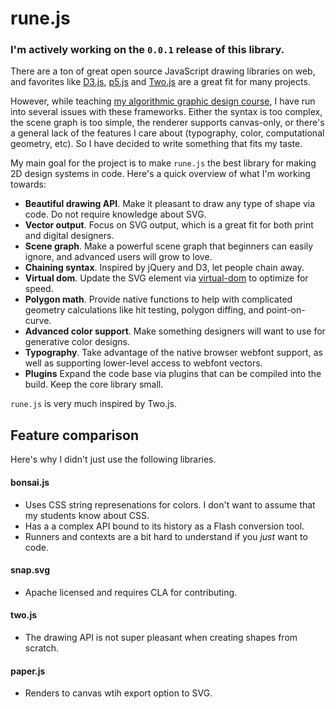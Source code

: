 # rune.js

### I'm actively working on the `0.0.1` release of this library.

There are a ton of great open source JavaScript drawing libraries on web, and favorites like [D3.js](http://d3js.org/), [p5.js](http://p5js.org/) and [Two.js](https://jonobr1.github.io/two.js/) are a great fit for many projects.

However, while teaching [my algorithmic graphic design course](http://printingcode.runemadsen.com), I have run into several issues with these frameworks. Either the syntax is too complex, the scene graph is too simple, the renderer supports canvas-only, or there's a general lack of the features I care about (typography, color, computational geometry, etc). So I have decided to write something that fits my taste.

My main goal for the project is to make `rune.js` the best library for making 2D design systems in code. Here's a quick overview of what I'm working towards:

- **Beautiful drawing API**. Make it pleasant to draw any type of shape via code. Do not require knowledge about SVG.
- **Vector output**. Focus on SVG output, which is a great fit for both print and digital designers.
- **Scene graph**. Make a powerful scene graph that beginners can easily ignore, and advanced users will grow to love.
- **Chaining syntax**. Inspired by jQuery and D3, let people chain away.
- **Virtual dom**. Update the SVG element via [virtual-dom](https://github.com/Matt-Esch/virtual-dom) to optimize for speed.
- **Polygon math**. Provide native functions to help with complicated geometry calculations like hit testing, polygon diffing, and point-on-curve.
- **Advanced color support**. Make something designers will want to use for generative color designs.
- **Typography**. Take advantage of the native browser webfont support, as well as supporting lower-level access to webfont vectors.
- **Plugins** Expand the code base via plugins that can be compiled into the build. Keep the core library small. 

`rune.js` is very much inspired by Two.js.


## Feature comparison

Here's why I didn't just use the following libraries.

#### bonsai.js

- Uses CSS string represenations for colors. I don't want to assume that my students know about CSS.
- Has a a complex API bound to its history as a Flash conversion tool.
- Runners and contexts are a bit hard to understand if you *just* want to code.

#### snap.svg

- Apache licensed and requires CLA for contributing.

#### two.js

- The drawing API is not super pleasant when creating shapes from scratch.

#### paper.js

- Renders to canvas wtih export option to SVG.
